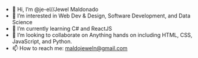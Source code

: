 - 👋 Hi, I’m @je-el//Jewel Maldonado
- 👀 I’m interested in Web Dev & Design, Software Development, and Data Science
- 🌱 I’m currently learning C# and ReactJS
- 💞️ I’m looking to collaborate on Anything hands on including HTML, CSS, JavaScript, and Python.
- 📫 How to reach me: maldojeweln@gmail.com

<!---
je-el/je-el is a ✨ special ✨ repository because its `README.md` (this file) appears on your GitHub profile.
You can click the Preview link to take a look at your changes.
--->
